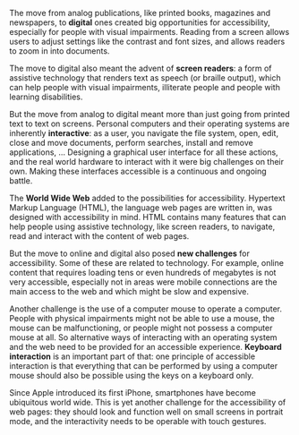 The move from analog publications, like printed books, magazines and newspapers, to **digital** ones created big opportunities for accessibility, especially for people with visual impairments. Reading from a screen allows users to adjust settings like the contrast and font sizes, and allows readers to zoom in into documents.

The move to digital also meant the advent of **screen readers**: a form of assistive technology that renders text as speech (or braille output), which can help people with visual impairments, illiterate people and people with learning disabilities.

But the move from analog to digital meant more than just going from printed text to text on screens. Personal computers and their operating systems are inherently **interactive**: as a user, you navigate the file system, open, edit, close and move documents, perform searches, install and remove applications, … Designing a graphical user interface for all these actions, and the real world hardware to interact with it were big challenges on their own. Making these interfaces accessible is a continuous and ongoing battle.

The **World Wide Web** added to the possibilities for accessibility. Hypertext Markup Language (HTML), the language web pages are written in, was designed with accessibility in mind. HTML contains many features that can help people using assistive technology, like screen readers, to navigate, read and interact with the content of web pages.

But the move to online and digital also posed **new challenges** for accessibility. Some of these are related to technology. For example, online content that requires loading tens or even hundreds of megabytes is not very accessible, especially not in areas were mobile connections are the main access to the web and which might be slow and expensive.

Another challenge is the use of a computer mouse to operate a computer. People with physical impairments might not be able to use a mouse, the mouse can be malfunctioning, or people might not possess a computer mouse at all. So alternative ways of interacting with an operating system and the web need to be provided for an accessible experience. **Keyboard interaction** is an important part of that: one principle of accessible interaction is that everything that can be performed by using a computer mouse should also be possible using the keys on a keyboard only.

Since Apple introduced its first iPhone, smartphones have become ubiquitous world wide. This is yet another challenge for the accessibility of web pages: they should look and function well on small screens in portrait mode, and the interactivity needs to be operable with touch gestures.